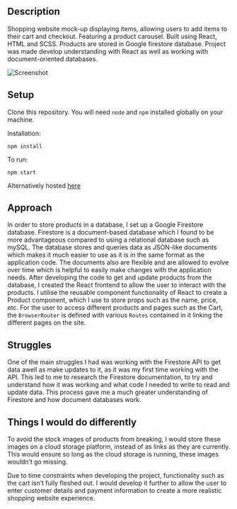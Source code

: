 ## Description
Shopping website mock-up displaying items, allowing users to add items to their cart and checkout. Featuring a product carousel. Built using React, HTML and SCSS. Products are stored in Google firestore database. Project was made develop understanding with React as well as working with document-oriented databases.

![Screenshot](https://user-images.githubusercontent.com/93106408/200732193-3fcb965a-da8a-4096-88dd-3fa464a6c970.JPG)

## Setup 

Clone this repository. You will need `node` and `npm` installed globally on your machine.

Installation:

`npm install`

To run:

`npm start`

Alternatively hosted [here](https://robswares-ecommerce-site.netlify.app)

## Approach
In order to store products in a database, I set up a Google Firestore database. Firestore is a document-based database which I found to be more advantageous compared to using a relational database such as mySQL. The database stores and queries data as JSON-like documents which makes it much easier to use as it is in the same format as the application code. The documents also are flexible and are allowed to evolve over time which is helpful to easily make changes with the application needs. 
After developing the code to get and update products from the database, I created the React frontend to allow the user to interact with the products. I utilise the reusable component functionality of React to create a Product component, which I use to store props such as the name, price, etc. For the user to access different products and pages such as the Cart, the ```BrowserRouter``` is defined with various ```Routes``` contained in it linking the different pages on the site. 

## Struggles
One of the main struggles I had was working with the Firestore API to get data awell as make updates to it, as it was my first time working with the API. This led to me to research the Firestore documentation, to try and understand how it was working and what code I needed to write to read and update data. This process gave me a much greater understanding of Firestore and how document databases work. 

## Things I would do differently
To avoid the stock images of products from breaking, I would store these images on a cloud storage platform, instead of as links as they are currently. This would ensure so long as the cloud storage is running, these images wouldn’t go missing. 

Due to time constraints when developing the project, functionality such as the cart isn’t fully fleshed out. I would develop it further to allow the user to enter customer details and payment information to create a more realistic shopping website experience. 
